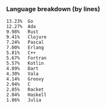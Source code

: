 ### Language breakdown (by lines)

```
13.23%  Go
12.27%  Ada
9.98%   Rust
9.41%   Clojure
7.24%   Pascal
7.00%   Erlang
5.81%   C++
5.67%   Fortran
5.57%   Kotlin
4.89%   Dart
4.30%   Vala
4.14%   Groovy
2.94%   C
2.85%   Racket
2.84%   Haskell
1.86%   Julia
```